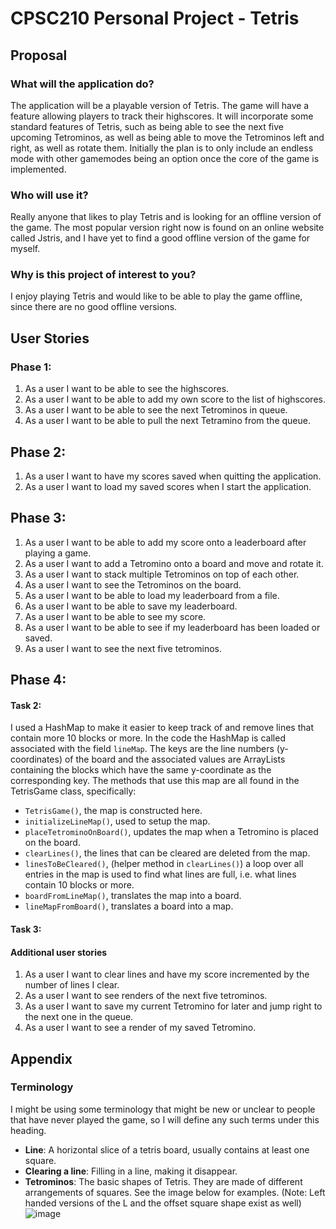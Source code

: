 # CPSC210 Personal Project - Tetris

## Proposal
### What will the application do?
The application will be a playable version of Tetris.
The game will have a feature allowing players to track their highscores.
It will incorporate some standard features of Tetris, such as being able to see
the next five upcoming Tetrominos, as well as being able to move the Tetrominos
left and right, as well as rotate them. Initially the plan is to only include an
endless mode with other gamemodes being an option once the core of the game is
implemented.

### Who will use it?
Really anyone that likes to play Tetris and is looking for an offline
version of the game. The most popular version right now is found on an 
online website called Jstris, and I have yet to find a good offline
version of the game for myself.

### Why is this project of interest to you?
I enjoy playing Tetris and would like to be able to play the game offline,
since there are no good offline versions.

## User Stories
### Phase 1:
1. As a user I want to be able to see the highscores.
2. As a user I want to be able to add my own score to the list of highscores.
3. As a user I want to be able to see the next Tetrominos in queue.
4. As a user I want to be able to pull the next Tetramino from the queue.

## Phase 2:
1. As a user I want to have my scores saved when quitting the application.
2. As a user I want to load my saved scores when I start the application.

## Phase 3:
1. As a user I want to be able to add my score onto a leaderboard after playing a game.
2. As a user I want to add a Tetromino onto a board and move and rotate it.
3. As a user I want to stack multiple Tetrominos on top of each other.
4. As a user I want to see the Tetrominos on the board.
5. As a user I want to be able to load my leaderboard from a file.
6. As a user I want to be able to save my leaderboard.
7. As a user I want to be able to see my score.
8. As a user I want to be able to see if my leaderboard has been loaded or saved.
9. As a user I want to see the next five tetrominos.

## Phase 4:

#### Task 2:
I used a HashMap to make it easier to keep track of and remove lines that contain more 10 blocks or more.
In the code the HashMap is called associated with the field `lineMap`. The keys are the line numbers (y-coordinates) of 
the board and the associated values are ArrayLists containing the blocks which have the same y-coordinate as 
the corresponding key. The methods that use this map are all found in the TetrisGame class, specifically:
- `TetrisGame()`, the map is constructed here.
- `initializeLineMap()`, used to setup the map.
- `placeTetrominoOnBoard()`, updates the map when a Tetromino is placed on the board.
- `clearLines()`, the lines that can be cleared are deleted from the map.
- `linesToBeCleared()`, (helper method in `clearLines()`) a loop over all entries in the map is used to find what 
lines are full, i.e. what lines contain 10 blocks or more.
- `boardFromLineMap()`, translates the map into a board.
- `lineMapFromBoard()`, translates a board into a map.

#### Task 3:


#### Additional user stories
1. As a user I want to clear lines and have my score incremented by the number of lines I clear.
2. As a user I want to see renders of the next five tetrominos.
3. As a user I want to save my current Tetromino for later and jump right to the next one in the queue.
4. As a user I want to see a render of my saved Tetromino.

## Appendix

### Terminology
I might be using some terminology that might be new or unclear to people that
have never played the game, so I will define any such terms under this heading.
- **Line**: A horizontal slice of a tetris board, usually contains at 
least one square.
- **Clearing a line**: Filling in a line, making it disappear.
- **Tetrominos**: The basic shapes of Tetris. They are made of different 
arrangements of squares. See the image below for examples.
(Note: Left handed versions of the L and the offset square shape exist 
as well)
![image](https://upload.wikimedia.org/wikipedia/commons/thumb/5/50/All_5_free_tetrominoes.svg/1920px-All_5_free_tetrominoes.svg.png)
